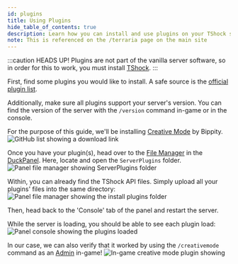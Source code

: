 ```yaml
---
id: plugins
title: Using Plugins
hide_table_of_contents: true
description: Learn how you can install and use plugins on your TShock server!
note: This is referenced on the /terraria page on the main site
---
```


:::caution HEADS UP!
Plugins are not part of the vanilla server software, so in order for this to work, you must
install [TShock](./overview.md).
:::

First, find some plugins you would like to install. A safe source is
the [official plugin list](https://github.com/Pryaxis/Plugins).

Additionally, make sure all plugins support your server's version. You can find the version of the server with
the `/version` command in-game or in the console.

For the purpose of this guide, we'll be installing [Creative Mode](https://github.com/bippity/CreativeMode) by Bippity.
![GitHub list showing a download link](/games/terraria/tshock/plugins/list.png)

Once you have your plugin(s), head over to the [File Manager](/using_the_panel/file-manager-controls.md) in
the [DuckPanel](https://mc.bloom.host/). Here, locate and open the `ServerPlugins` folder.
![Panel file manager showing ServerPlugins folder](/games/terraria/tshock/plugins/folder.png)

Within, you can already find the TShock API files. Simply upload all your plugins' files into the same directory:
![Panel file manager showing the install plugins folder](/games/terraria/tshock/plugins/files.png)

Then, head back to the 'Console' tab of the panel and restart the server.

While the server is loading, you should be able to see each plugin load:
![Panel console showing the plugins loaded](/games/terraria/tshock/plugins/console.png)

In our case, we can also verify that it worked by using the `/creativemode` command as
an [Admin](/games/terraria/tshock/admin) in-game!
![In-game creative mode plugin showing](/games/terraria/tshock/plugins/game.png)
